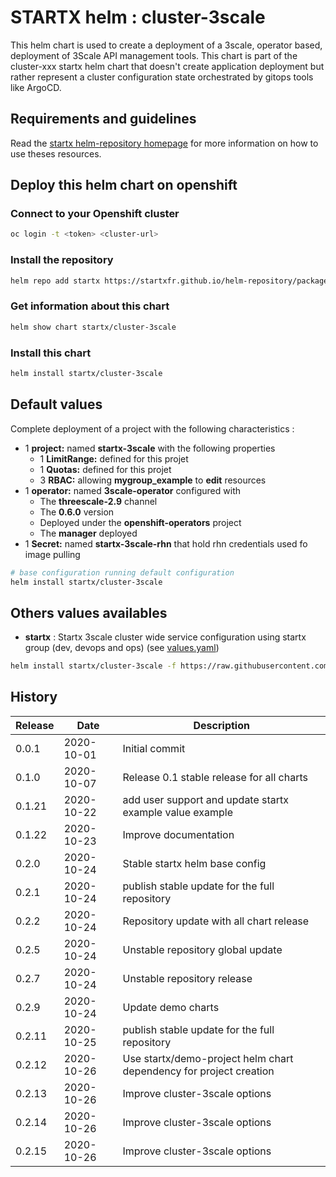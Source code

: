 # STARTX helm : cluster-3scale

This helm chart is used to create a deployment of a 3scale, operator based, deployment of 3Scale API management tools.
This chart is part of the cluster-xxx startx helm chart that doesn't create application deployment but rather represent a cluster configuration
state orchestrated by gitops tools like ArgoCD.

## Requirements and guidelines

Read the [startx helm-repository homepage](https://startxfr.github.io/helm-repository) for
more information on how to use theses resources.

## Deploy this helm chart on openshift

### Connect to your Openshift cluster

```bash
oc login -t <token> <cluster-url>
```

### Install the repository

```bash
helm repo add startx https://startxfr.github.io/helm-repository/packages/
```

### Get information about this chart

```bash
helm show chart startx/cluster-3scale
```

### Install this chart

```bash
helm install startx/cluster-3scale
```

## Default values

Complete deployment of a project with the following characteristics :

- 1 **project:** named **startx-3scale** with the following properties
  - 1 **LimitRange:** defined for this projet
  - 1 **Quotas:** defined for this projet
  - 3 **RBAC:** allowing **mygroup_example** to **edit** resources
- 1 **operator:** named **3scale-operator** configured with
  - The **threescale-2.9** channel
  - The **0.6.0** version
  - Deployed under the **openshift-operators** project
  - The **manager** deployed
- 1 **Secret:** named **startx-3scale-rhn** that hold rhn credentials used fo image pulling

```bash
# base configuration running default configuration
helm install startx/cluster-3scale
```

## Others values availables

- **startx** : Startx 3scale cluster wide service configuration using startx group (dev, devops and ops) (see [values.yaml](https://raw.githubusercontent.com/startxfr/helm-repository/master/charts/cluster-3scale/values-startx.yaml))

```bash
helm install startx/cluster-3scale -f https://raw.githubusercontent.com/startxfr/helm-repository/master/charts/cluster-3scale/values-startx.yaml
```

## History

| Release | Date       | Description
| ------- | ---------- | -----------------------------------------------------
| 0.0.1   | 2020-10-01 | Initial commit
| 0.1.0   | 2020-10-07 | Release 0.1 stable release for all charts
| 0.1.21  | 2020-10-22 | add user support and update startx example value example
| 0.1.22  | 2020-10-23 | Improve documentation
| 0.2.0   | 2020-10-24 | Stable startx helm base config
| 0.2.1  | 2020-10-24 | publish stable update for the full repository
| 0.2.2  | 2020-10-24 | Repository update with all chart release
| 0.2.5  | 2020-10-24 | Unstable repository global update
| 0.2.7  | 2020-10-24 | Unstable repository release
| 0.2.9  | 2020-10-24 | Update demo charts
| 0.2.11  | 2020-10-25 | publish stable update for the full repository
| 0.2.12  | 2020-10-26 | Use startx/demo-project helm chart dependency for project creation
| 0.2.13  | 2020-10-26 | Improve cluster-3scale options
| 0.2.14  | 2020-10-26 | Improve cluster-3scale options
| 0.2.15  | 2020-10-26 | Improve cluster-3scale options
